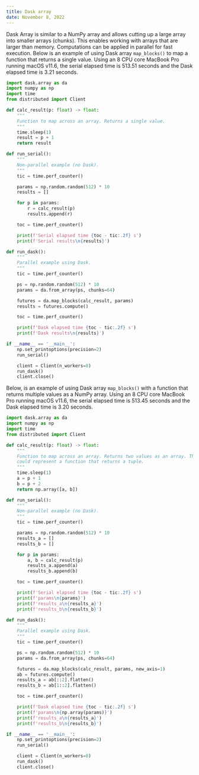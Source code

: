```yaml
---
title: Dask array
date: November 8, 2022
---
```


Dask Array is similar to a NumPy array and allows cutting up a large array into smaller arrays (chunks). This enables working with arrays that are larger than memory. Computations can be applied in parallel for fast execution. Below is an example of using Dask array `map_blocks()` to map a function that returns a single value. Using an 8 CPU core MacBook Pro running macOS v11.6, the serial elapsed time is 513.51 seconds and the Dask elapsed time is 3.21 seconds.

```python
import dask.array as da
import numpy as np
import time
from distributed import Client

def calc_result(p: float) -> float:
    """
    Function to map across an array. Returns a single value.
    """
    time.sleep(1)
    result = p + 1
    return result

def run_serial():
    """
    Non-parallel example (no Dask).
    """
    tic = time.perf_counter()

    params = np.random.random(512) * 10
    results = []

    for p in params:
        r = calc_result(p)
        results.append(r)

    toc = time.perf_counter()

    print(f'Serial elapsed time {toc - tic:.2f} s')
    print(f'Serial results\n{results}')

def run_dask():
    """
    Parallel example using Dask.
    """
    tic = time.perf_counter()

    ps = np.random.random(512) * 10
    params = da.from_array(ps, chunks=64)

    futures = da.map_blocks(calc_result, params)
    results = futures.compute()

    toc = time.perf_counter()

    print(f'Dask elapsed time {toc - tic:.2f} s')
    print(f'Dask results\n{results}')

if __name__ == '__main__':
    np.set_printoptions(precision=2)
    run_serial()

    client = Client(n_workers=8)
    run_dask()
    client.close()
```

Below, is an example of using Dask array `map_blocks()` with a function that returns multiple values as a NumPy array. Using an 8 CPU core MacBook Pro running macOS v11.6, the serial
elapsed time is 513.45 seconds and the Dask elapsed time is 3.20 seconds.

```python
import dask.array as da
import numpy as np
import time
from distributed import Client

def calc_result(p: float) -> float:
    """
    Function to map across an array. Returns two values as an array. This
    could represent a function that returns a tuple.
    """
    time.sleep(1)
    a = p + 1
    b = p + 2
    return np.array([a, b])

def run_serial():
    """
    Non-parallel example (no Dask).
    """
    tic = time.perf_counter()

    params = np.random.random(512) * 10
    results_a = []
    results_b = []

    for p in params:
        a, b = calc_result(p)
        results_a.append(a)
        results_b.append(b)

    toc = time.perf_counter()

    print(f'Serial elapsed time {toc - tic:.2f} s')
    print(f'params\n{params}')
    print(f'results_a\n{results_a}')
    print(f'results_b\n{results_b}')

def run_dask():
    """
    Parallel example using Dask.
    """
    tic = time.perf_counter()

    ps = np.random.random(512) * 10
    params = da.from_array(ps, chunks=64)

    futures = da.map_blocks(calc_result, params, new_axis=1)
    ab = futures.compute()
    results_a = ab[::2].flatten()
    results_b = ab[1::2].flatten()

    toc = time.perf_counter()

    print(f'Dask elapsed time {toc - tic:.2f} s')
    print(f'params\n{np.array(params)}')
    print(f'results_a\n{results_a}')
    print(f'results_b\n{results_b}')

if __name__ == '__main__':
    np.set_printoptions(precision=2)
    run_serial()

    client = Client(n_workers=8)
    run_dask()
    client.close()
```
